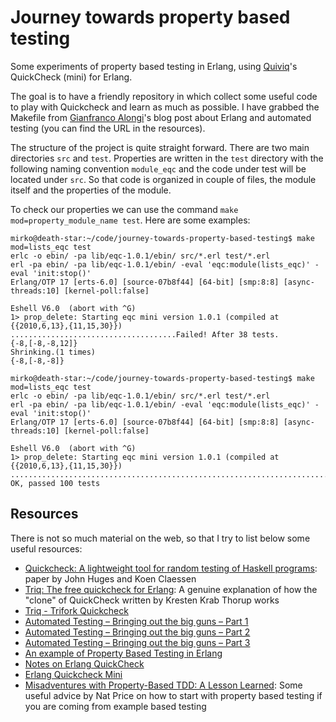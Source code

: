 # Journey towards property based testing
Some experiments of property based testing in Erlang, using [Quiviq](http://www.quviq.com/)'s QuickCheck (mini) for Erlang.

The goal is to have a friendly repository in which collect some useful code to play with Quickcheck and learn as much as possible. I have grabbed the Makefile from [Gianfranco Alongi](https://github.com/Gianfrancoalongi)'s blog post about Erlang and automated testing (you can find the URL in the resources).

The structure of the project is quite straight forward. There are two main directories `src` and `test`. Properties are written in the `test` directory with the following naming convention `module_eqc` and the code under test will be located under `src`. So that code is organized in couple of files, the module itself and the properties of the module.

To check our properties we can use the command `make mod=property_module_name test`. Here are some examples:

```shell
mirko@death-star:~/code/journey-towards-property-based-testing$ make mod=lists_eqc test
erlc -o ebin/ -pa lib/eqc-1.0.1/ebin/ src/*.erl test/*.erl
erl -pa ebin/ -pa lib/eqc-1.0.1/ebin/ -eval 'eqc:module(lists_eqc)' -eval 'init:stop()'
Erlang/OTP 17 [erts-6.0] [source-07b8f44] [64-bit] [smp:8:8] [async-threads:10] [kernel-poll:false]

Eshell V6.0  (abort with ^G)
1> prop_delete: Starting eqc mini version 1.0.1 (compiled at {{2010,6,13},{11,15,30}})
.....................................Failed! After 38 tests.
{-8,[-8,-8,12]}
Shrinking.(1 times)
{-8,[-8,-8]}

mirko@death-star:~/code/journey-towards-property-based-testing$ make mod=lists_eqc test
erlc -o ebin/ -pa lib/eqc-1.0.1/ebin/ src/*.erl test/*.erl
erl -pa ebin/ -pa lib/eqc-1.0.1/ebin/ -eval 'eqc:module(lists_eqc)' -eval 'init:stop()'
Erlang/OTP 17 [erts-6.0] [source-07b8f44] [64-bit] [smp:8:8] [async-threads:10] [kernel-poll:false]

Eshell V6.0  (abort with ^G)
1> prop_delete: Starting eqc mini version 1.0.1 (compiled at {{2010,6,13},{11,15,30}})
....................................................................................................
OK, passed 100 tests
```


## Resources
There is not so much material on the web, so that I try to list below some useful resources:
- [Quickcheck: A lightweight tool for random testing of Haskell programs](http://www.eecs.northwestern.edu/~robby/courses/395-495-2009-fall/quick.pdf): paper by John Huges and Koen Claessen
- [Triq: The free quickcheck for Erlang](http://www.javalimit.com/2010/05/triq-the-free-quickcheck-for-erlang.html):
A genuine explanation of how the "clone" of QuickCheck written by Kresten Krab Thorup works
- [Triq - Trifork Quickcheck](https://github.com/krestenkrab/triq)
- [Automated Testing – Bringing out the big guns – Part 1](http://erlcode.wordpress.com/2010/11/10/automated-testing-bringing-out-the-big-guns-part-1/)
- [Automated Testing – Bringing out the big guns – Part 2](https://erlcode.wordpress.com/2010/11/21/automated-testing-%E2%80%93-bringing-out-the-big-guns-%E2%80%93-part-2/)
- [Automated Testing – Bringing out the big guns – Part 3](https://erlcode.wordpress.com/2010/12/05/automated-testing-%E2%80%93-bringing-out-the-big-guns-%E2%80%93-part-3/)
- [An example of Property Based Testing in Erlang](http://jlouisramblings.blogspot.it/2011/12/example-of-property-based-testing-in.html)
- [Notes on Erlang QuickCheck](http://roberto-aloi.com/erlang/notes-on-erlang-quickcheck/)
- [Erlang Quickcheck Mini](https://github.com/rpt/eqcmini)
- [Misadventures with Property-Based TDD: A Lesson Learned](http://www.natpryce.com/articles/000800.html): Some useful advice by Nat Price on how to start with property based testing if you are coming from example based testing
